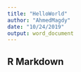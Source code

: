 ```yaml
---
title: "HelloWorld"
author: "AhmedMagdy"
date: "10/24/2019"
output: word_document
---
```


## R Markdown


